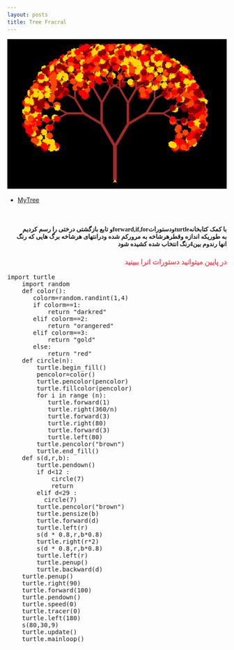 ```yaml
---
layout: posts
title: Tree Fracral
---
```


![Photo22](\assets\images\treeph.png)
* [MyTree](C:\git\personal_website_template\static_files\Treeme.html)

<html>
<body>
<br>
<h4 style="text-align:right ;font-family: Tahoma">
   و تابع بازگشتی درختی را رسم کردیمforward,if,forودستوراتturtleبا کمک کتابخانه    
<br>
      به طوریکه اندازه وقطرهرشاخه به مرورکم شده ودرانتهای هرشاخه برگ هایی که رنگ انها رندوم بین4رنگ انتخاب شده کشیده شود    
</h4>
<h3 style="text-align: right;font-family: Tahoma; color:rgba(249, 2, 35, 0.686)">در پایین میتوانید دستورات انرا ببینید</h3>
<pre>import turtle
    import random
    def color():
       colorm=random.randint(1,4)
       if colorm==1:
           return "darkred"
       elif colorm==2:
           return "orangered"
       elif colorm==3:
           return "gold"
       else:
           return "red"
    def circle(n):
        turtle.begin_fill()
        pencolor=color()
        turtle.pencolor(pencolor)
        turtle.fillcolor(pencolor)
        for i in range (n):
           turtle.forward(1)
           turtle.right(360/n)
           turtle.forward(3)
           turtle.right(80)
           turtle.forward(3)
           turtle.left(80)
        turtle.pencolor("brown")
        turtle.end_fill()
    def s(d,r,b):
        turtle.pendown()
        if d<12 :
            circle(7)
            return 
        elif d<29 :
          circle(7)  
        turtle.pencolor("brown")
        turtle.pensize(b)
        turtle.forward(d)
        turtle.left(r)
        s(d * 0.8,r,b*0.8)
        turtle.right(r*2) 
        s(d * 0.8,r,b*0.8)
        turtle.left(r)
        turtle.penup()
        turtle.backward(d)
    turtle.penup()
    turtle.right(90)
    turtle.forward(100)
    turtle.pendown()
    turtle.speed(0)
    turtle.tracer(0)
    turtle.left(180)
    s(80,30,9)
    turtle.update()
    turtle.mainloop()
    </pre>
</body>
</html>